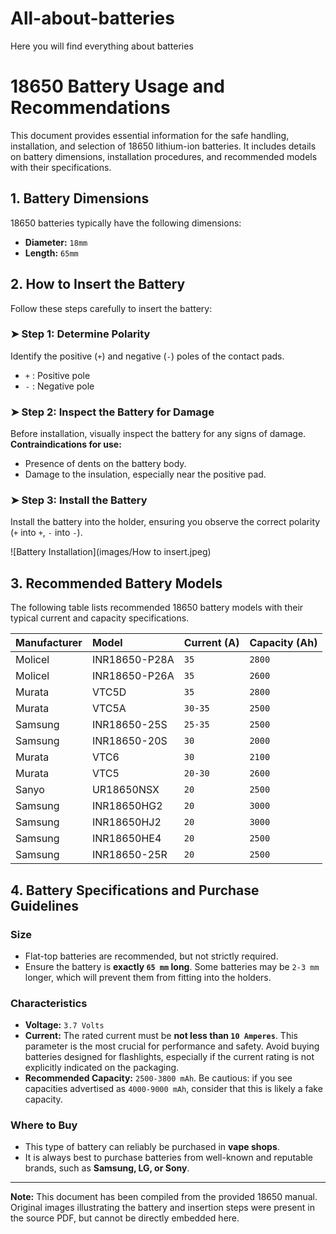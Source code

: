 # All-about-batteries
Here you will find everything about batteries
# 18650 Battery Usage and Recommendations

This document provides essential information for the safe handling, installation, and selection of 18650 lithium-ion batteries. It includes details on battery dimensions, installation procedures, and recommended models with their specifications.

## 1. Battery Dimensions

18650 batteries typically have the following dimensions:
* **Diameter:** `18mm`
* **Length:** `65mm`

## 2. How to Insert the Battery

Follow these steps carefully to insert the battery:

### ➤ Step 1: Determine Polarity
Identify the positive (`+`) and negative (`-`) poles of the contact pads.
* `+` : Positive pole
* `-` : Negative pole

### ➤ Step 2: Inspect the Battery for Damage
Before installation, visually inspect the battery for any signs of damage.
**Contraindications for use:**
* Presence of dents on the battery body.
* Damage to the insulation, especially near the positive pad.

### ➤ Step 3: Install the Battery
Install the battery into the holder, ensuring you observe the correct polarity (`+` into `+`, `-` into `-`).

![Battery Installation](images/How to insert.jpeg)

## 3. Recommended Battery Models

The following table lists recommended 18650 battery models with their typical current and capacity specifications.

| Manufacturer | Model         | Current (A) | Capacity (Ah) |
| :----------- | :------------ | :---------- | :------------ |
| Molicel      | INR18650-P28A | `35`          | `2800`          |
| Molicel      | INR18650-P26A | `35`          | `2600`          |
| Murata       | VTC5D         | `35`          | `2800`          |
| Murata       | VTC5A         | `30-35`       | `2500`          |
| Samsung      | INR18650-25S  | `25-35`       | `2500`          |
| Samsung      | INR18650-20S  | `30`          | `2000`          |
| Murata       | VTC6          | `30`          | `2100`          |
| Murata       | VTC5          | `20-30`       | `2600`          |
| Sanyo        | UR18650NSX    | `20`          | `2500`          |
| Samsung      | INR18650HG2   | `20`          | `3000`          |
| Samsung      | INR18650HJ2   | `20`          | `3000`          |
| Samsung      | INR18650HE4   | `20`          | `2500`          |
| Samsung      | INR18650-25R  | `20`          | `2500`          |

## 4. Battery Specifications and Purchase Guidelines

### Size
* Flat-top batteries are recommended, but not strictly required.
* Ensure the battery is **exactly `65 mm` long**. Some batteries may be `2-3 mm` longer, which will prevent them from fitting into the holders.

### Characteristics
* **Voltage:** `3.7 Volts`
* **Current:** The rated current must be **not less than `10 Amperes`**. This parameter is the most crucial for performance and safety. Avoid buying batteries designed for flashlights, especially if the current rating is not explicitly indicated on the packaging.
* **Recommended Capacity:** `2500-3800 mAh`. Be cautious: if you see capacities advertised as `4000-9000 mAh`, consider that this is likely a fake capacity.

### Where to Buy
* This type of battery can reliably be purchased in **vape shops**.
* It is always best to purchase batteries from well-known and reputable brands, such as **Samsung, LG, or Sony**.

---
**Note:** This document has been compiled from the provided 18650 manual. Original images illustrating the battery and insertion steps were present in the source PDF, but cannot be directly embedded here.
